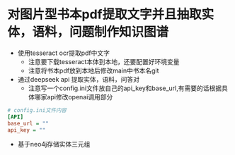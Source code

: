 # 对图片型书本pdf提取文字并且抽取实体，语料，问题制作知识图谱
- 使用tesseract ocr提取pdf中文字
    - 注意要下载tesseract本体到本地，还要配置好环境变量
    - 注意将书本pdf放到本地后修改main中书本名git
- 通过deepseek api 提取实体，语料，问答对
    - 注意写一个config.ini文件放自己的api_key和base_url,有需要的话根据具体哪家api修改openai调用部分


```ini
# config.ini文件内容
[API]
base_url = ""
api_key = "" 
```
- 基于neo4j存储实体三元组
